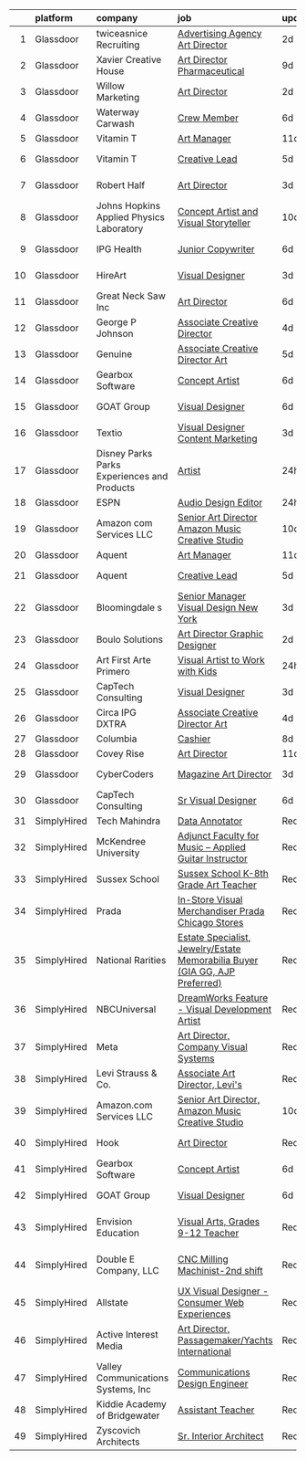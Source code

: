 

|    | platform    | company                                      | job                                                                                                                                                                                                                                                                                                                                                                                                                                                                                                                                                                                                                                                                                                                                                                                                                                                                                                                                                                                                                                                                                                                                                                                                                                                                                                                                                                                                                                                       | update_time   | location             |
|---:|:------------|:---------------------------------------------|:----------------------------------------------------------------------------------------------------------------------------------------------------------------------------------------------------------------------------------------------------------------------------------------------------------------------------------------------------------------------------------------------------------------------------------------------------------------------------------------------------------------------------------------------------------------------------------------------------------------------------------------------------------------------------------------------------------------------------------------------------------------------------------------------------------------------------------------------------------------------------------------------------------------------------------------------------------------------------------------------------------------------------------------------------------------------------------------------------------------------------------------------------------------------------------------------------------------------------------------------------------------------------------------------------------------------------------------------------------------------------------------------------------------------------------------------------------|:--------------|:---------------------|
|  1 | Glassdoor   | twiceasnice Recruiting                       | [Advertising Agency Art Director](https://www.glassdoor.com/partner/jobListing.htm?pos=112&ao=1110586&s=58&guid=00000182101b8728b8675512a3ca089c&src=GD_JOB_AD&t=SR&vt=w&ea=1&cs=1_bbef7b34&cb=1658127617220&jobListingId=1008007855498&cpc=5EFBB0462F9C6B7A&jrtk=3-0-1g881n1rfklt9801-1g881n1s1ii3l800-ebb6e6be894bd9cb--6NYlbfkN0AIiLXtwtv0BDns9BiY4ItblantFozdL6jLmLxNvS8mvn1ldsy0jlMz1Ycqf5wilHIxTiMhKQ6fDmRibP3XQth2ls-56qADUyL4dS7OAZJy6WRqO793onZf-hneq25vDadgjpZx6W5CRlBE0NZTOzRtYDLpZ9CjoiVsVVRAJDFYZw7z0DNsC1iUgI4fr5Bdky9tCf828CMkCse7wVqhUmTmSCv89AzE1aCMrfWL8bTeGBHtarlA8O0rSGsDGgm4owRX5fI_e9PqUfy1OwgodrC2CUPctVdEUoLUvh-ZqRoGJ_Gjo-i-oRwUCG1FPwKAvxXU5A6cPlj9ab4BlOqJvk0M8JGryQYldV4AQ-jyDYN_HQEkRXmGJjOishzNT3sLJmZF5UKkzF_jFVwYwWHYuk1rC_lO9Mh3vaq6Ecl4TGKg4FHwBLiM3NIAme0iBXpznLzwSrqWJdoChMc0rAL1_2ObQR5UyiWodEsccODEz76RPLp_K5rBuaXA-GievCX9bkkVqcy0NoWmc2q0_Jrg5PNq)                                                                                                                                                                                                                                                                                                                                                                                                                                                                                                                                                                | 2d            | Atlanta, GA          |
|  2 | Glassdoor   | Xavier Creative House                        | [Art Director  Pharmaceutical ](https://www.glassdoor.com/partner/jobListing.htm?pos=126&ao=1136043&s=58&guid=00000182101b8728b8675512a3ca089c&src=GD_JOB_AD&t=SR&vt=w&ea=1&cs=1_b7578871&cb=1658127617222&jobListingId=1007993681395&jrtk=3-0-1g881n1rfklt9801-1g881n1s1ii3l800-c789f917311fcf2e-)                                                                                                                                                                                                                                                                                                                                                                                                                                                                                                                                                                                                                                                                                                                                                                                                                                                                                                                                                                                                                                                                                                                                                       | 9d            | Remote               |
|  3 | Glassdoor   | Willow Marketing                             | [Art Director](https://www.glassdoor.com/partner/jobListing.htm?pos=105&ao=1110586&s=58&guid=00000182101b8728b8675512a3ca089c&src=GD_JOB_AD&t=SR&vt=w&ea=1&cs=1_93a9e4e1&cb=1658127617219&jobListingId=1008008789038&cpc=1160948BCBA38B5B&jrtk=3-0-1g881n1rfklt9801-1g881n1s1ii3l800-e1c5bec82fe9e993--6NYlbfkN0DLWr0FuvwmpNY589ecXM0wpB-l41nBtAe9mv-PvJGiqcWIKxRZcsdqV98oFXn7VmhN4ppTQWigBbFTlPMGfmSvnWgHnXfpG5uzsFdn0Y-1s1SzATcKuwwF6fgegHazqgdTHPotK7A0Ot1B7aKWyeySaX-H6avxwXV1wt3Q3BB33mh3tgLsWY8NE_zXjgz5xW9qqY8FKCWiLn6o4BNuRoODCeOEA_GKWn543WVrcoEcOZ7Pg5wCGta_mg19-9z6TbqQQd6MFAtmUmjBR-FB8hvPquwjrOxMiHoXC0YpzPCDHEBmfva_znRLMOxcoHnulyqzpxqZDNo1371slnZ_nkL1WDNGzO1RBSXZRlv-wEn5jewsK3SZYsUtdThz0BCej8O8gVKeYJ8thns3ONOkXjyW2F7i6Z2wa_L0dEgPDJHu2b7_jUiJH28rDQ-d3l8iKRtTMNpFa_gdWFyg5RBKvQpJGKbJt7f66GcnXQ2LO6Q3lk1z50SchsR_HzSMGLH81-U%3D)                                                                                                                                                                                                                                                                                                                                                                                                                                                                                                                                                                                                     | 2d            | Indianapolis, IN     |
|  4 | Glassdoor   | Waterway Carwash                             | [Crew Member](https://www.glassdoor.com/partner/jobListing.htm?pos=103&ao=1110586&s=58&guid=00000182101b8728b8675512a3ca089c&src=GD_JOB_AD&t=SR&vt=w&cs=1_3f33318f&cb=1658127617218&jobListingId=1007997444840&cpc=F793441F64F6F721&jrtk=3-0-1g881n1rfklt9801-1g881n1s1ii3l800-9af3de5928546a8b--6NYlbfkN0D8O-H_wUvDZzcT664clKWU_YBfYT-A9tKBwOCfBRnV_8DTLOHWVafLg9R7OkzFYtRLhW_IBRsEpIGZG4ItaJ5knATdlmAIHEcttB1YPcAP2-gptM4dRNTuvJWOaaU8QTipJf9_f_hYyTtAC8DPdd81XOwm5_I_XN1gFuS52fjtjelvc-wFCVxe7fsg-bdBTJG-LsLeHUU2XWBRPoI9voUIRCts6hPbEg_gbX54Wmjpf2iBTuywFQ1O0mqK2H734WspFVosZiOmWDM83NEM0-YKR_6Qji5Dyjdire9EchtNQ7QTzKkMes11LgHCt9W2cPgHVTXboJhqBm5s9n_nxCo2oCTOmVBH6FtK6iA9mJjmenRO6wANSTiQoP1WW3teM4lZZsFTjsVIxwwsly9mYYb4dLvesC49FCrpJH7XD_6_f41qy1nhiQTEcXBlzxJwDPS2b2vko9MAzZkbebXQ9Ybb)                                                                                                                                                                                                                                                                                                                                                                                                                                                                                                                                                                                                                                                         | 6d            | Denver, CO           |
|  5 | Glassdoor   | Vitamin T                                    | [Art Manager](https://www.glassdoor.com/partner/jobListing.htm?pos=118&ao=1110586&s=58&guid=00000182101b8728b8675512a3ca089c&src=GD_JOB_AD&t=SR&vt=w&cs=1_89d5f978&cb=1658127617221&jobListingId=1007987464760&cpc=2CAED5C921A5F994&jrtk=3-0-1g881n1rfklt9801-1g881n1s1ii3l800-a9f0d2c8ef745064--6NYlbfkN0DMrcEu7yrtATojKJA7cEzGQ3FdRGWLh0CZQInL4ECGI6k5tN82kdM0OKoro5eXmjqOOO5ru_1n2SFl_NFpA1HaAF_Lr88QmC1UzT_lq43njiATbG67pfvPybvEu0659p6qUn53TGg5uSfYWNPfZa1DowLZb1snlPq-RgxWn3BbeyNHOD6tzqAGPeO52x2x3QavzE9Qmw5x2VlorRGKP299wNPBlmAOy26GqDM7-yPIOuMFFIE540v8FYjmbsCUSNQVE6px-hUNL80pa60OJ4_prMkLYilK5S7I5AgkPYiE7rSkgY8Yrblpy82bkDnnyAY6VwMSZk0xVY5rlk7LD_EQ_NQxMndjAAvbD7IhNIQpB3Ocivguae956BqKxiyEJZUcxaxMV62aUSgnzJsg2q3Ok4RqQ-TDppCD0kxROqnYNfeBOQVRlwQnw9Qtmr2sQDflwG3Z9kVR3H5BQFFKu4D0)                                                                                                                                                                                                                                                                                                                                                                                                                                                                                                                                                                                                                                                         | 11d           | Remote               |
|  6 | Glassdoor   | Vitamin T                                    | [Creative Lead](https://www.glassdoor.com/partner/jobListing.htm?pos=117&ao=1110586&s=58&guid=00000182101b8728b8675512a3ca089c&src=GD_JOB_AD&t=SR&vt=w&cs=1_70f7b52e&cb=1658127617221&jobListingId=1008001534280&cpc=FB7E4A1762AE5BEC&jrtk=3-0-1g881n1rfklt9801-1g881n1s1ii3l800-46c4427260f188fb--6NYlbfkN0DMrcEu7yrtATojKJA7cEzGQ3FdRGWLh0CZQInL4ECGI6k5tN82kdM0cJmh4vC7Ggg26dFaSkORg525lk9aGYIFp6C-D7WBtzkcDKJEf_t5lKTj2_aEitmVlY_Pdg-SsNgDHgtdFgRfKdcUZfRLt9mIe1nlX2YC36p_DvBjZMGilVlDRBsysq96bD9njNkbTChJj0JeTjfMnFvaMViqzBUP7D1X2RCZMFQcMXa7OfScVmLrgQj8IOXMpYoFb8QaWdAJr8AOhVi3UQHoHVTi5l3SIQdIxh9jeC64LisxFsJuzRLDqq_yhNPb6hjz1kNLHwb_X1cQxpTxSdG2WxPqoQYWHoMvGzCJJsU_rS6ZKwKY6VTpn0qw8xGH_M41drfwUi5svNVn2bEYBv_P4qqNjCylkZK1Ca86BWqEUWv-7gnybBycjNKSHxmB1JFQPMsCQZHmVbV3p-KFSUrNwYXQM2AJ7Gr5NzkttS4%3D)                                                                                                                                                                                                                                                                                                                                                                                                                                                                                                                                                                                                                                         | 5d            | Los Angeles, CA      |
|  7 | Glassdoor   | Robert Half                                  | [Art Director](https://www.glassdoor.com/partner/jobListing.htm?pos=114&ao=1110586&s=58&guid=00000182101b8728b8675512a3ca089c&src=GD_JOB_AD&t=SR&vt=w&ea=1&cs=1_a556699b&cb=1658127617221&jobListingId=1008006806082&cpc=FB7E4A1762AE5BEC&jrtk=3-0-1g881n1rfklt9801-1g881n1s1ii3l800-189adaf153f90673--6NYlbfkN0CpzDdaQkua3np5pkmj49lKioZwmwxQ-yx5plwbYmV_M_naZz0UvX_-3Rym5RFfVn4BtoAGkewSplp9mAj4eT5jUwDfKOyoZXSfsb1jFh7dJIZ6rWxGJo9J6rSQqSqCXU7q8Vl9Ke0jn7_3ta96pVOIFnKt620_OgbLt1l25OEWsPGEeleBsmRwqizNPeVpgH_XwsxUYWC2hkzYjdIvwkt58nAyt_nJxhRluoQALYJEyMY0BW8aOr7zH8pZ0vH4ScJnz-D_9J1mVC8Gl0tAy4_vfp50h7-1Tih7g-Ble-TIw_pHyeyt5QhAFVvSifd7-MKfgJ0F4jLmGSD98yFECneZZyO0vIRTFaK27BfKi8e4KYeBfJvx13cBnox3ldFm2vNKdoVPZyPkWUPUbPzC42cUn1j_VTO_h5jVhXurQjJycJ-8nlsH2De7KVUvgvw3fEE9jLsX2YMe1CHIZjQr8e2yMitQG1B97Rm-nR09hn3LPCDXZUuGNMZuThnZMGcZXhS271BavBFF6DYtkgt_QXSuUDXb26MhsT7HyqhSIafruj2-vvip82Cy)                                                                                                                                                                                                                                                                                                                                                                                                                                                                                                                                                   | 3d            | Santa Monica, CA     |
|  8 | Glassdoor   | Johns Hopkins Applied Physics Laboratory     | [Concept Artist and Visual Storyteller](https://www.glassdoor.com/partner/jobListing.htm?pos=123&ao=1136043&s=58&guid=00000182101b8728b8675512a3ca089c&src=GD_JOB_AD&t=SR&vt=w&cs=1_242e1cee&cb=1658127617222&jobListingId=1007990323575&jrtk=3-0-1g881n1rfklt9801-1g881n1s1ii3l800-caf3af526954e90d-)                                                                                                                                                                                                                                                                                                                                                                                                                                                                                                                                                                                                                                                                                                                                                                                                                                                                                                                                                                                                                                                                                                                                                    | 10d           | Laurel, MD           |
|  9 | Glassdoor   | IPG Health                                   | [Junior Copywriter](https://www.glassdoor.com/partner/jobListing.htm?pos=128&ao=1136043&s=58&guid=00000182101b8728b8675512a3ca089c&src=GD_JOB_AD&t=SR&vt=w&cs=1_45c0fe97&cb=1658127617222&jobListingId=1007998725255&jrtk=3-0-1g881n1rfklt9801-1g881n1s1ii3l800-d6429d360a8eacde-)                                                                                                                                                                                                                                                                                                                                                                                                                                                                                                                                                                                                                                                                                                                                                                                                                                                                                                                                                                                                                                                                                                                                                                        | 6d            | New York, NY         |
| 10 | Glassdoor   | HireArt                                      | [Visual Designer](https://www.glassdoor.com/partner/jobListing.htm?pos=111&ao=1110586&s=58&guid=00000182101b8728b8675512a3ca089c&src=GD_JOB_AD&t=SR&vt=w&ea=1&cs=1_90a8b761&cb=1658127617220&jobListingId=1008006990168&cpc=3DB599BF2F4828F0&jrtk=3-0-1g881n1rfklt9801-1g881n1s1ii3l800-4d1502a331dffc8f--6NYlbfkN0DSgjPPcnEdvoK3uuxfISLALE6pB1FR7YSHOr_tSg5_QGIhoz_2VqUepdcKLBLI_zQsemZvjWbTmoSBj-pSdfNBMrysKj9-zXK51ILFAV1fdv4nTST1Q3h_SZNvpjUVcdCOn6LhrJ-mS3nHUpGiRdjit6XRFJ0TN-uxFZs0u-D3l06aWHXtnI48Pw6xLWgeK0w9vTq345ZdM7rYWPnL-HrGXEmBb03j15jdiovRcXbhba03dWZDKupyvKLouUY_GKokQUFuskWgyeiJgem5eaPMNY3B98spX8SVpW8v2krJW20Cyx5laqCJO1_mug_hvMl1BXchNJNUHrMbgAVdJIlTJM_bKgQWM-bbwmyNsFDwfprq-KsRAPiYqegv762h2P4GfLtWPWQH9S6cXY1JetbvwwU3o7r4E8yl9ansDpYEXhsaHaHDxfHAtWMkNx0poDhlUDfJCzzYKUJfscacZMSylW2HlPQqrAKyWpO0k0kQLABk-H7KxvT_TnCUUT15ZTkfEWOKDPgI4dNDx-KfHrHGIPHXS3Bcd4pVElcjk8v6DifRMCdThf-c6BtCU5JDd6eixPsd2SBWtg%3D%3D)                                                                                                                                                                                                                                                                                                                                                                                                                                                                                                                    | 3d            | New York, NY         |
| 11 | Glassdoor   | Great Neck Saw  Inc                          | [Art Director](https://www.glassdoor.com/partner/jobListing.htm?pos=101&ao=1110586&s=58&guid=00000182101b8728b8675512a3ca089c&src=GD_JOB_AD&t=SR&vt=w&ea=1&cs=1_b3d97961&cb=1658127617217&jobListingId=1007997632452&cpc=555ADD10F5BC937C&jrtk=3-0-1g881n1rfklt9801-1g881n1s1ii3l800-e3dcb8c1c38115db--6NYlbfkN0Af7IH--f52cTUDwFMUanxXcd3NiV5wYJyzlyk1G5yREcbC5ChRFXAh3X82OGs0h9e3iLdX59yrs3so_XEOcvQdAIvQJVL6XJpSSjJxXFm68djauz60NCeUF80eN_oiqjQ8W_wpBfA4NYZR5NvaQFBRINy5g-85uB6iwNRdbbPfXUv8Q-LoFH8CWfekWXpR84kyV8Xhhm9kknW1Db68QytIyLWa1nuztIOpcrvjCmM8Lu8AcwGv4MdNAf4oACw2mJk8z4pJzNl9zzXTyeuPT7Y_NeWz2QCSKCORs6DSxFdGCRd8iaFfu4Mbr6MxhGdHILsX5VHN0jop2fSJWKd1E8if6CCmp9T18EvOnhHAknwyuqkXF9O-Z6xG_mXJtSuyy1xVql-7Z7M2EOKoxHwbALCMTnyv5PcSic-UPkhUPYsn2BFr8qS3a_X_4T0FEO5-nN2F-i4WYY5hVYXYiUmCq25dZYh1YWYgyRHFTbJ1S_dpGjBdTQM5DBat2geDh4KfKPQ%3D)                                                                                                                                                                                                                                                                                                                                                                                                                                                                                                                                                                                                     | 6d            | Memphis, TN          |
| 12 | Glassdoor   | George P  Johnson                            | [Associate Creative Director](https://www.glassdoor.com/partner/jobListing.htm?pos=120&ao=1136043&s=58&guid=00000182101b8728b8675512a3ca089c&src=GD_JOB_AD&t=SR&vt=w&ea=1&cs=1_97e9c001&cb=1658127617221&jobListingId=1008003280135&jrtk=3-0-1g881n1rfklt9801-1g881n1s1ii3l800-50f04727e4e52bb5-)                                                                                                                                                                                                                                                                                                                                                                                                                                                                                                                                                                                                                                                                                                                                                                                                                                                                                                                                                                                                                                                                                                                                                         | 4d            | Remote               |
| 13 | Glassdoor   | Genuine                                      | [Associate Creative Director   Art](https://www.glassdoor.com/partner/jobListing.htm?pos=127&ao=1136043&s=58&guid=00000182101b8728b8675512a3ca089c&src=GD_JOB_AD&t=SR&vt=w&cs=1_dffe1502&cb=1658127617222&jobListingId=1008000720163&jrtk=3-0-1g881n1rfklt9801-1g881n1s1ii3l800-fc0826742ed4ea0c-)                                                                                                                                                                                                                                                                                                                                                                                                                                                                                                                                                                                                                                                                                                                                                                                                                                                                                                                                                                                                                                                                                                                                                        | 5d            | Boston, MA           |
| 14 | Glassdoor   | Gearbox Software                             | [Concept Artist](https://www.glassdoor.com/partner/jobListing.htm?pos=122&ao=1136043&s=58&guid=00000182101b8728b8675512a3ca089c&src=GD_JOB_AD&t=SR&vt=w&ea=1&cs=1_aabfbe18&cb=1658127617222&jobListingId=1007998860858&jrtk=3-0-1g881n1rfklt9801-1g881n1s1ii3l800-23d94e4d67c5d3c4-)                                                                                                                                                                                                                                                                                                                                                                                                                                                                                                                                                                                                                                                                                                                                                                                                                                                                                                                                                                                                                                                                                                                                                                      | 6d            | Frisco, TX           |
| 15 | Glassdoor   | GOAT Group                                   | [Visual Designer](https://www.glassdoor.com/partner/jobListing.htm?pos=121&ao=1136043&s=58&guid=00000182101b8728b8675512a3ca089c&src=GD_JOB_AD&t=SR&vt=w&ea=1&cs=1_1d8fb71c&cb=1658127617222&jobListingId=1007998032082&jrtk=3-0-1g881n1rfklt9801-1g881n1s1ii3l800-4dfe2c3baada2ac6-)                                                                                                                                                                                                                                                                                                                                                                                                                                                                                                                                                                                                                                                                                                                                                                                                                                                                                                                                                                                                                                                                                                                                                                     | 6d            | Los Angeles, CA      |
| 16 | Glassdoor   | Textio                                       | [Visual Designer  Content Marketing](https://www.glassdoor.com/partner/jobListing.htm?pos=124&ao=1136043&s=58&guid=00000182101b8728b8675512a3ca089c&src=GD_JOB_AD&t=SR&vt=w&cs=1_8823b81e&cb=1658127617222&jobListingId=1008006908488&jrtk=3-0-1g881n1rfklt9801-1g881n1s1ii3l800-0a09af2d31de1664-)                                                                                                                                                                                                                                                                                                                                                                                                                                                                                                                                                                                                                                                                                                                                                                                                                                                                                                                                                                                                                                                                                                                                                       | 3d            | Seattle, WA          |
| 17 | Glassdoor   | Disney Parks Parks  Experiences and Products | [Artist](https://www.glassdoor.com/partner/jobListing.htm?pos=106&ao=1110586&s=58&guid=00000182101b8728b8675512a3ca089c&src=GD_JOB_AD&t=SR&vt=w&cs=1_d1ab27be&cb=1658127617219&jobListingId=1008010943642&cpc=AC285F3A3ECA6BB0&jrtk=3-0-1g881n1rfklt9801-1g881n1s1ii3l800-a916ccb359e641e7--6NYlbfkN0DAFTyt7pbDCC2JPO79CSdi1dIb81yjczP5qsKcZIxgiYm3-7g-689UDqHItQTwke9rWz2OASW6rbc-1W6ve2g_9Kstivru8xRT5-jl1fLywQE8zkpsJlVBa9mV5nCisoPeUGGMxy85EjYShZCC4dNfEzyImfUwCe99_b5M9DIzjnoRv4EyXBC4UvwJ2GlReyqVN2nQbLARXQ8XWoe495I84N1k9wLeGJoXg7EDAWy9EecMkNW_qSmfeaZXoB0_mKkBqLJGJHvWXA34h-9uzPgUs11g-B7-lZrZkNeNHuSJmF-4CIS89h0LRiwnMpo0vxXhZe59KFlmNXBtMvuxtfE6lPnfCB6r4blzWtnrDdFuMrqEZ2G7lQFcst2VmsD3-HpYDF3Y7D9jrcj-aKBSeK1ngbOaU79m766lHkzbDS5N6izpyQMAiWjr)                                                                                                                                                                                                                                                                                                                                                                                                                                                                                                                                                                                                                                                                                              | 24h           | San Francisco, CA    |
| 18 | Glassdoor   | ESPN                                         | [Audio Design Editor](https://www.glassdoor.com/partner/jobListing.htm?pos=104&ao=1110586&s=58&guid=00000182101b8728b8675512a3ca089c&src=GD_JOB_AD&t=SR&vt=w&cs=1_624b3fd1&cb=1658127617218&jobListingId=1008010943677&cpc=C5F9C09AE97B3D2F&jrtk=3-0-1g881n1rfklt9801-1g881n1s1ii3l800-5329154168dbc58c--6NYlbfkN0DAFTyt7pbDCC2JPO79CSdi1dIb81yjczP5qsKcZIxgiYm3-7g-689Ur9xqU8QiYHV7v6p5tt7lM5bYEFNA6-wUVGDM2h4vgXIAvZWwOZ6LCXB4OS5W_yLNv5kDUW-ryaVSEbbOWX3JSuUAc0C7MpiHAvfyORkHIXOEAHWTKjSZ_dvYtm3FseZhhowZpPRYgWupemPPWq7-DZytHgz48klEYQnVrmIbSRRSBsyb2qsuk7J4rWq_DH_P5hOSeoYmxP06NVYRphwe4USlcAzvfrj48qj4UxuPE2_Qt1YcnGppurb9gegIf40V5-Tu_mxKg6tbewt0NhFCHOvKhm8JP49fz6_IAMGn2Dz45_clR4gMjfp6dgeMVfzCyuw8kVX-KUy0_vDdDwlMvQUn7wxWWRP-b-8r2hnNPLCFJbfRp0cr3_E9Q3Z08Nkw7IYclBEpdvaKoi4qCJ9CMXOKw7AvyvNO)                                                                                                                                                                                                                                                                                                                                                                                                                                                                                                                                                                                                                                                 | 24h           | Bristol, CT          |
| 19 | Glassdoor   | Amazon com Services LLC                      | [Senior Art Director  Amazon Music Creative Studio](https://www.glassdoor.com/partner/jobListing.htm?pos=125&ao=1136043&s=58&guid=00000182101b8728b8675512a3ca089c&src=GD_JOB_AD&t=SR&vt=w&cs=1_8385b11b&cb=1658127617222&jobListingId=1007989414468&jrtk=3-0-1g881n1rfklt9801-1g881n1s1ii3l800-0b457aeff3002747-)                                                                                                                                                                                                                                                                                                                                                                                                                                                                                                                                                                                                                                                                                                                                                                                                                                                                                                                                                                                                                                                                                                                                        | 10d           | Remote               |
| 20 | Glassdoor   | Aquent                                       | [Art Manager](https://www.glassdoor.com/partner/jobListing.htm?pos=115&ao=1110586&s=58&guid=00000182101b8728b8675512a3ca089c&src=GD_JOB_AD&t=SR&vt=w&cs=1_cee95595&cb=1658127617221&jobListingId=1007987529352&cpc=F4EED0218A761C36&jrtk=3-0-1g881n1rfklt9801-1g881n1s1ii3l800-26bb777421c440bd--6NYlbfkN0DMrcEu7yrtATojKJA7cEzGQ3FdRGWLh0CZQInL4ECGI9gD0Wolx9R2EDT7B77c2cQ-Y2Gz8oRCPEeWbMJBjBL5473WKZdgKmVNoG8YjhV2Za6LtGoYMD37RVCfdcszD3TCks_FpeMw00RX5kzh2dWAMGhKOmV6t9ZN3_5-rMdugl1GhlPEp6bpQ35l0-jmJ-yU_awHNduxID32AlTh3Uz6oOzi9FjaKQvZhT1oW8Am6DDh9srpuUafmonkI1csmwKkbJfSBE4uTBUF8mnkW1wwLynWMboFMfYXHNvuk1UqSRN5GiFE8zotCdSAH06j572YqE52UgeOUBTfEeHZQtJ75Ass85kGnjfv5M6dZJIkxFfHL29EVxw5JLap216j5TQ2T9lyfaTR4AgQ4bn65Oi36ISeTkM3L5pBCMzYxn85GK0lbx5tALq27vsFlciVN5FYQZWTjGJzEA%3D%3D)                                                                                                                                                                                                                                                                                                                                                                                                                                                                                                                                                                                                                                                             | 11d           | Remote               |
| 21 | Glassdoor   | Aquent                                       | [Creative Lead](https://www.glassdoor.com/partner/jobListing.htm?pos=113&ao=1110586&s=58&guid=00000182101b8728b8675512a3ca089c&src=GD_JOB_AD&t=SR&vt=w&cs=1_fe60910a&cb=1658127617220&jobListingId=1008001116225&cpc=FA84DF7EA1EC2398&jrtk=3-0-1g881n1rfklt9801-1g881n1s1ii3l800-eed7b87171664ee3--6NYlbfkN0DMrcEu7yrtATojKJA7cEzGQ3FdRGWLh0CZQInL4ECGI9gD0Wolx9R2v-Aex0-GK05W53OkiJifQ3qWDfgk5kuK-NgD_RwnvKjvYAJW-_VFo23keZiqB2bgHNM9Kgqa3rz7gm1n1_gKy4EmZeOF-teZlVS7tcqXI1Bwm7y-ymTerVT8yp1xOjtuNed1KW7P5gTs90lFjrV6ABwl6k2INZfRc75-HBBppmQiVvNbuqGJD_8uEerFlqpModKSL26HQLa0nw0GV8t4_VJAHQybKOm3EMjkIQ_0pv7zAMM-LLUJ8YH9cCuuejDnOifuUTkpZ2i_6OHIzD6TxwHtXlq-SDbGRcfpFVqtu_glprUb6UoPGFMUkKM8iZvf1-dhX-239z7z6c0CQGpIL6DgujVYOxeRXUvk51G3xxJ93HhcUAw9TQaP1TpcMUoPWZiFAAEwmoJS845iyXlxUA%3D%3D)                                                                                                                                                                                                                                                                                                                                                                                                                                                                                                                                                                                                                                                           | 5d            | Los Angeles, CA      |
| 22 | Glassdoor   | Bloomingdale s                               | [Senior Manager  Visual Design  New York](https://www.glassdoor.com/partner/jobListing.htm?pos=108&ao=1110586&s=58&guid=00000182101b8728b8675512a3ca089c&src=GD_JOB_AD&t=SR&vt=w&cs=1_c42dee9f&cb=1658127617219&jobListingId=1008004893307&cpc=F41FEAB56D215062&jrtk=3-0-1g881n1rfklt9801-1g881n1s1ii3l800-b565de3b74c8056c--6NYlbfkN0DjHvLHG-fYDKeElzGabtytFldtxc-EIiSdXvIQjqX9HPOHCtZ6u9Fly8dqRXzOAOoTUESNsPJyXIKIBfu8ft-slvAGsnLQ09LMu103sUQu4gkxpyPePS4BawsthlVZsV41Wr2AdpOFa1TfVh9xwF3h9dxd1cqCa6lXDAXrvN1HnNQblFxjUK94hCAGEI_T5ISKPyxQ6JdmxJ0Ixd5Rc7aBBPhEK59JxdJUcAFvLtfqIMvVLrLAvZ4BVJkEb0Q6vLZLHAGdEf6DDfu-BjTiJGfOPUr4gS7hqUFloj0ZirO0lwSqExFnKaOVjTfrMp-KHLPTxmPkMD8Nk6EDAswKWAN3djzGqtN8iafh0RyMkSFSSMrMkudNF-ddlVEw_YDuRjp1W6idFFzuHrpqca1cgDl5m3h65lcLCEGWSOh65NAMUOHRG9gI-086U2gUHMnslwlEM52QBYCLw5QSkfqPQ76qtQhen6rKARYkXC36QqmScHP2KtLzaVtKet-dmT-JVbHolCcM6THK4HUkDc0WCqU_lDyBD0BJGqjErlN5Wu_GhoupTC1YS-fUVKH6HNsdHbmnXX13nurXQbqAOL0gsj6jUuxYmZ6O3XbG6BXM0fPqbc961zajX1JEDDwbiX4qTfIzzrVxdQm7UPyUlAzxCzzjNvu3khCXZXzNW6bDdtqQY88IuB42CxehTsi7yuUaETR1Vse9k86xoI_qdcHizQpsjUFztU9jfQACWsRUNqKEofqVKNiFhppYh4tGRPlAAReM8HZKMcL9Cowip9RaMHVba48mSzeiAwXMRYe6uQySIigZQ2jTlcBMvVDByuKiB9K4eINSR4Hf8IqUJeggikWjEnBHDue7LuIATthUcVLOuId6pEa4HAl9AzbchPotg-8cvDoI6FizZ9cY8DRYrmwpboyIcFsKnae8EYcXf414l7OgwVq2N4frsysBUBc4BCnCJSFJgKAxQSPlLhSkWtmLhx7vap68SfWb8Jm5wcm0mLNGZzO73g3WJB5vFsDaYPZNoaDd8YIa_F_6gI7N5s7XWwdzP3PrUsKxK-VP4FHLMw%3D%3D) | 3d            | Long Island City, NY |
| 23 | Glassdoor   | Boulo Solutions                              | [Art Director Graphic Designer](https://www.glassdoor.com/partner/jobListing.htm?pos=116&ao=1110586&s=58&guid=00000182101b8728b8675512a3ca089c&src=GD_JOB_AD&t=SR&vt=w&ea=1&cs=1_6599a630&cb=1658127617221&jobListingId=1008008246319&cpc=654405A9B1E0A9F5&jrtk=3-0-1g881n1rfklt9801-1g881n1s1ii3l800-3c15fd5ee4a10266--6NYlbfkN0D27ridyL1cQZM6mrVFW_EFdxxojA_U9myCx73wBqri-FCJMhMa0-S9wi5SOjRz7GM0KT8GN3jdNODm7CcaWLyauwYgdHofGCYQB_xjwRNSiYUo7BbvoN6eAV7Go9FwziTfozc1GgJROA5c7ixMigweDanyyigkZ11-RMMcNS9hR8G3JjuTzYR81f08Q2-BRT0dKeMxB-a5V60ZUhTKz6AxZbPiky0tkZwz_RtaatKHrLtu_TGFHgxFU0kN43dH2BT_wOBAsRruJIiBA7Yj1pWSL1OpLNEiHXBvw1E3EUS20Va6upnSpz2L6Hwk9_nTh_FHb93K-O9DpxWGo8-IGSxzjsaxeYT6UoVpnMUFPICzVHsu5zuFzPASf0VCgbwnsXZ6lKwxlagk1LWjLP0h5fABAUI1VDISmRP2GNGHsemHzwMaPae76r3fAeo1p4eP-WwkkSZjJ2y5cEj9B-rldGGDPnHiTlyVRJw_ipnu92sN4coPKW6p6xqAl-IU3yu5_iicodck_4haHg%3D%3D)                                                                                                                                                                                                                                                                                                                                                                                                                                                                                                                                                                      | 2d            | Birmingham, AL       |
| 24 | Glassdoor   | Art First Arte Primero                       | [Visual Artist to Work with Kids](https://www.glassdoor.com/partner/jobListing.htm?pos=102&ao=1110586&s=58&guid=00000182101b8728b8675512a3ca089c&src=GD_JOB_AD&t=SR&vt=w&ea=1&cs=1_4460c7df&cb=1658127617218&jobListingId=1008011041359&cpc=663B5FE45D73772E&jrtk=3-0-1g881n1rfklt9801-1g881n1s1ii3l800-d626e97f81a725a0--6NYlbfkN0ACu_hgM4mYOpGjE6TXudS1eLEYdlotK5aSiNrSIRlNjrOhnyvEHI4wWz64R6bP_hFIQLbg6g6H8ifhc4d9s75EM-IUVNPDmEaJiRoBSiM0DI5C4PLUGZCRYAn2BLFANjrkj4Mc6jwLkCDcQ40beysA-gkTlKFbWH5um62Dh02ZnMA-wYOpRJns6FPfcYAXQV9RasykRow8KAI141P27zj2QUhrkxvEU6pSKW8t-U4ZBMPvqMOZ1ZkgJwZ8r4vHxvIYg7z5ZbQSgiAEr2MJbQJ6JOvAdPl73yojWBI_AInS8dhO4tMAnIbRMgwecamlWcUZIS0qpcq2_6wMI-a7mbn3zrvbRtyzflgZDh0l9OcI9qVqeKNQZucEmRCebNyoiW_V_V-pDqoBFLvJiEKMAbMLbpoAJFfUFloUOcLvmXSHD1AqtvO6l2cILqi4ULnFcisFVv5o332fhaMXcVbpdeFKeDrygg8TelxtOHH15rQrrIiT9Yx6jeUyyGK0b8n1wvo-6GDtfzx76Q%3D%3D)                                                                                                                                                                                                                                                                                                                                                                                                                                                                                                                                                                    | 24h           | Salt Lake City, UT   |
| 25 | Glassdoor   | CapTech Consulting                           | [Visual Designer](https://www.glassdoor.com/partner/jobListing.htm?pos=109&ao=1110586&s=58&guid=00000182101b8728b8675512a3ca089c&src=GD_JOB_AD&t=SR&vt=w&cs=1_e6fcc53b&cb=1658127617220&jobListingId=1008005292839&cpc=8795CF9063CD573D&jrtk=3-0-1g881n1rfklt9801-1g881n1s1ii3l800-09ff349f06af5ac1--6NYlbfkN0C-mR1ZtwhmWgbpAGYrGeuq4xPR2KOBpZfnBAZtYXWyR9WrJtQ8LEQuV4O4yp_28rpFpHM60BRe4uE18Gspx0_cC0R9c3nx_XWElMWJcTTFRkD9U3MPkbWw3ZzGfi7awfP9iflo5H0VxUHOr-f7pG7QrHVtHM3yKBRp_sSQAlurHlMvMvLxVcr-Xm16BQce6Wepa_OdJQIFIA-ZILTzSVbbDnZrj4wkQWV7VGXKYVtDzk-_MLK2QoMikkKPUJXwgOykFh2IJV_o_U2yrbLZE--dVhrEvzMM8yQJhIS5eq6b75uI1rfdj1aZxkpUhXjLZgrv3TtSXTVyKCFi67Z_XreeaK9ulFqn8kBuxUpxKil9wRWMrU5GmTsmoPwVpQwGCQc9Hikyqtbfmuhn6r-16OAwUdIX3NzRtLpaNFzG-ZxKV23DTdQa3AKsXMCJf6mMIqxMnTwvODBnJEvwhpYtKGetEVp17kOHXUA0OZK_o8FQlPFaJFFbQ5eQ92OmGjKkcyu_vj40R7twl2ngAmqo9xiDfMHDV2iWzeJ5wi9IehTk_NWrC7M4V5B2t1taoKJU72xsQjCVfZuevw%3D%3D)                                                                                                                                                                                                                                                                                                                                                                                                                                                                                                                         | 3d            | Charlotte, NC        |
| 26 | Glassdoor   | Circa   IPG DXTRA                            | [Associate Creative Director   Art](https://www.glassdoor.com/partner/jobListing.htm?pos=129&ao=1136043&s=58&guid=00000182101b8728b8675512a3ca089c&src=GD_JOB_AD&t=SR&vt=w&ea=1&cs=1_35d3e8b3&cb=1658127617222&jobListingId=1008003247871&jrtk=3-0-1g881n1rfklt9801-1g881n1s1ii3l800-0928ef897b9c6548-)                                                                                                                                                                                                                                                                                                                                                                                                                                                                                                                                                                                                                                                                                                                                                                                                                                                                                                                                                                                                                                                                                                                                                   | 4d            | Boston, MA           |
| 27 | Glassdoor   | Columbia                                     | [Cashier](https://www.glassdoor.com/partner/jobListing.htm?pos=130&ao=1136043&s=58&guid=00000182101b8728b8675512a3ca089c&src=GD_JOB_AD&t=SR&vt=w&cs=1_d734dc47&cb=1658127617222&jobListingId=1007994183303&jrtk=3-0-1g881n1rfklt9801-1g881n1s1ii3l800-b984c282b46b39ab-)                                                                                                                                                                                                                                                                                                                                                                                                                                                                                                                                                                                                                                                                                                                                                                                                                                                                                                                                                                                                                                                                                                                                                                                  | 8d            | Portland, OR         |
| 28 | Glassdoor   | Covey Rise                                   | [Art Director](https://www.glassdoor.com/partner/jobListing.htm?pos=119&ao=1136043&s=58&guid=00000182101b8728b8675512a3ca089c&src=GD_JOB_AD&t=SR&vt=w&ea=1&cs=1_472312ea&cb=1658127617221&jobListingId=1007987652870&jrtk=3-0-1g881n1rfklt9801-1g881n1s1ii3l800-26ae742998976c60-)                                                                                                                                                                                                                                                                                                                                                                                                                                                                                                                                                                                                                                                                                                                                                                                                                                                                                                                                                                                                                                                                                                                                                                        | 11d           | Remote               |
| 29 | Glassdoor   | CyberCoders                                  | [Magazine Art Director](https://www.glassdoor.com/partner/jobListing.htm?pos=110&ao=1110586&s=58&guid=00000182101b8728b8675512a3ca089c&src=GD_JOB_AD&t=SR&vt=w&ea=1&cs=1_eb883c63&cb=1658127617220&jobListingId=1008006664565&cpc=C4A69CCDBB3B9599&jrtk=3-0-1g881n1rfklt9801-1g881n1s1ii3l800-6283389a845f17cc--6NYlbfkN0CpFJQzrgRR8WqXWK1qKKEqALWJw739KlKqr2H-MSI4eoBlI4EFrmor2FYZMP3muM2kxx5uO2PbG_DcB8OGaoJXfBoRXTTYWB0Cyy1rCVV3YQC7YruLVrdNClVxiPVRb9ZlPmR2B709WNhgbiyA9fYVQQzwrxJb5AWcuyGvPpKzWnPAa-x1bkwb_ugSAcraK2mwWLRDv_fbH1b4sHKTMYa3eslaZCA6j-AX_OoDQ1QeLE3wC4puAr2CF_2lWZPCI4c0cWdBo1xHgYHrvJ7y35hKe1zKkb9ePWlgAT9XbrJBe_L2YJm2fLEFyTjxYNOrcwrlYjNDjizIRzueZpBIUUoTLGkzh6TrmquwfJuTND5xbKW1emFh52Fb1200NGNuhy2uO1I96JcTWy3yLuZ241eRw6vvdg5K8owZsvlFylnW_TEaAqe1YucC0Ccq4LQQtyZkxucnMB6oZbqnBy8ujm7iiF6EBpvkCdOE4y5FYJqSD_r4w5s_V4QuBVCEFGSVVWDA9qKy6Qy8omfl_vpHR9XiOZqOSiywCXwNPjusWze1uqDs256QdfrF3wEkIy1TydM2Pg1r8RllQArdOkstoVxhlwzqUs2wnkUmUctwAXXnt6uIgPw0qQ0oHimhdLJa_kZ0P7WD612snXfvz0Z7upWRqyly1Yp5REZcALySDm4oVHfwXhNoCFDU_1w12Q42bt93LfO5mVRuNGe6rHMAQlNgSp1zYEQT-J6NYod9wswjnuJ5gfRQ4tD7-lrm7LOp-y9t-TRG-oe8m3hQmpsO7CiEdHfkY4yvw0pmBPn7m-qYUuQItMNjpeeUIhtk8rSh7zemJGroTeKjzIg6QaY3Lugpdmn1yXlAz0-b6E8AvpUO69fyVD5g0yTAz4pL70wf2NT_oDJlrAi5jUj0-NiMfMOY83IRp5tZXS8riqDGK5uk6Fi5GXHfeAox9o898Tt4WPYltT-sm5K5YmrxQcewXWrP90-eq6A1QAw%3D)                                                                                            | 3d            | Fayetteville, TN     |
| 30 | Glassdoor   | CapTech Consulting                           | [Sr  Visual Designer](https://www.glassdoor.com/partner/jobListing.htm?pos=107&ao=1110586&s=58&guid=00000182101b8728b8675512a3ca089c&src=GD_JOB_AD&t=SR&vt=w&cs=1_1dce9072&cb=1658127617219&jobListingId=1007998073719&cpc=8795CF9063CD573D&jrtk=3-0-1g881n1rfklt9801-1g881n1s1ii3l800-b864ff7ae82f9d49--6NYlbfkN0C-mR1ZtwhmWgbpAGYrGeuq4xPR2KOBpZfnBAZtYXWyR9WrJtQ8LEQuV4O4yp_28rrCexJf7r_z-ttM7TDws1jbrFnRXOovEchQPlpqLVMMH2fFrp2GiHvhrLD6HrN4mjH9M4jatb0aSXKlt9u8j-UcM_wumxv5VFjcN8vbch39lhZsgevU56iQglDjISMJUyUKLb9kXsLpF_uI9W_j9s_tGx2O3pm1on5Y4Ey62pd2WxW-m1XRLtoa48qfYYQ2q_w6sgCT7Ecch9C_pCwWQVvK9Ch-Hf6tESfPRTyxE2A316aCNIbSQpA-ILBmaPvT7zqpWNaWFfcskjgyP7XaQFAzfCuautSiuJtp-3MReytkyIPOQbAbFyJz1VJXFlKTNCAX1taumBsrPm_5BKdhufdW-sYzsBtDFyLN7MqK-XYJyVpYRX0zw_Rv2lysJv4DSXeFLxnVBFPKc99xx9uc5Swo0BHe2hYHCSdZLsTE2iwl8HgIgQzZmoQpuENAeXvtCTeaFu2dnOh-q8RiuBelQsMfRlUvwpRpRtA%3D)                                                                                                                                                                                                                                                                                                                                                                                                                                                                                                                                                                   | 6d            | Denver, CO           |
| 31 | SimplyHired | Tech Mahindra                                | [Data Annotator](https://www.simplyhired.com/job/hUvio7q-Hx0C42TnwQcvl5pdeY6b4NLSK3kG_GWkMKhEwLTn49udcw?q=visual+art)                                                                                                                                                                                                                                                                                                                                                                                                                                                                                                                                                                                                                                                                                                                                                                                                                                                                                                                                                                                                                                                                                                                                                                                                                                                                                                                                     | Recently      | Remote               |
| 32 | SimplyHired | McKendree University                         | [Adjunct Faculty for Music – Applied Guitar Instructor](https://www.simplyhired.com/job/G7C8qczb_62k8-cgGHWoUDuOd89dlN43fxdpfs-c0rm75aFfN4Sacw?q=visual+art)                                                                                                                                                                                                                                                                                                                                                                                                                                                                                                                                                                                                                                                                                                                                                                                                                                                                                                                                                                                                                                                                                                                                                                                                                                                                                              | Recently      | Lebanon, IL          |
| 33 | SimplyHired | Sussex School                                | [Sussex School K-8th Grade Art Teacher](https://www.simplyhired.com/job/nmUCx4ArNU3K-a5R1tATYo8YWgSjolFzkUENvJNFb4njMbk7wBB7pg?q=visual+art)                                                                                                                                                                                                                                                                                                                                                                                                                                                                                                                                                                                                                                                                                                                                                                                                                                                                                                                                                                                                                                                                                                                                                                                                                                                                                                              | Recently      | Missoula, MT         |
| 34 | SimplyHired | Prada                                        | [In-Store Visual Merchandiser Prada Chicago Stores](https://www.simplyhired.com/job/uj2FvTS64HUQU0kHjqXWLKl-QOCbviVC0vLbJJ2X2x4hcxBOuWOfjQ?q=visual+art)                                                                                                                                                                                                                                                                                                                                                                                                                                                                                                                                                                                                                                                                                                                                                                                                                                                                                                                                                                                                                                                                                                                                                                                                                                                                                                  | Recently      | Chicago, IL          |
| 35 | SimplyHired | National Rarities                            | [Estate Specialist, Jewelry/Estate Memorabilia Buyer (GIA GG, AJP Preferred)](https://www.simplyhired.com/job/Y_OfWuuaXkqyLqmT3DQ15Fq_Ah29h7Bb8A83RTe0ePlm-0Z-Q_2NUQ?q=visual+art)                                                                                                                                                                                                                                                                                                                                                                                                                                                                                                                                                                                                                                                                                                                                                                                                                                                                                                                                                                                                                                                                                                                                                                                                                                                                        | Recently      | St. Louis, MO        |
| 36 | SimplyHired | NBCUniversal                                 | [DreamWorks Feature - Visual Development Artist](https://www.simplyhired.com/job/N0GO-jsaF9XagiaYuPk8ms86O3lU0avgFwAVjv-mzsqVABXHUHZqtw?q=visual+art)                                                                                                                                                                                                                                                                                                                                                                                                                                                                                                                                                                                                                                                                                                                                                                                                                                                                                                                                                                                                                                                                                                                                                                                                                                                                                                     | Recently      | Glendale, CA         |
| 37 | SimplyHired | Meta                                         | [Art Director, Company Visual Systems](https://www.simplyhired.com/job/Nw3w2e4iJ7hHHBdZ2IhOzA9ba2riCyniIp9cBO2aQFCiBJQX_AEfJg?q=visual+art)                                                                                                                                                                                                                                                                                                                                                                                                                                                                                                                                                                                                                                                                                                                                                                                                                                                                                                                                                                                                                                                                                                                                                                                                                                                                                                               | Recently      | Remote               |
| 38 | SimplyHired | Levi Strauss & Co.                           | [Associate Art Director, Levi's](https://www.simplyhired.com/job/mLXC4X5CEg2szod_ol90fS68O55MJj5BFGcR5b5ZVbm4aZV9kkTzag?q=visual+art)                                                                                                                                                                                                                                                                                                                                                                                                                                                                                                                                                                                                                                                                                                                                                                                                                                                                                                                                                                                                                                                                                                                                                                                                                                                                                                                     | Recently      | Remote               |
| 39 | SimplyHired | Amazon.com Services LLC                      | [Senior Art Director, Amazon Music Creative Studio](https://www.simplyhired.com/job/vPJ5IkrEiLcuah-hORAHX8VEYZsdVN6mrqLZprFMfSVBweREqKvXYQ?q=visual+art)                                                                                                                                                                                                                                                                                                                                                                                                                                                                                                                                                                                                                                                                                                                                                                                                                                                                                                                                                                                                                                                                                                                                                                                                                                                                                                  | 10d           | Remote               |
| 40 | SimplyHired | Hook                                         | [Art Director](https://www.simplyhired.com/job/c8it_hC-jVIZGlc-UszvtzAGLqT5Rx-JfaTqqdTxNZVlUw3S2DJvyQ?q=visual+art)                                                                                                                                                                                                                                                                                                                                                                                                                                                                                                                                                                                                                                                                                                                                                                                                                                                                                                                                                                                                                                                                                                                                                                                                                                                                                                                                       | Recently      | Ann Arbor, MI        |
| 41 | SimplyHired | Gearbox Software                             | [Concept Artist](https://www.simplyhired.com/job/zm_GLgZZuFF002QCrAeJCjw_ZqLtY96Khw2P1rCnOnLcRNk6Jgl8aA?q=visual+art)                                                                                                                                                                                                                                                                                                                                                                                                                                                                                                                                                                                                                                                                                                                                                                                                                                                                                                                                                                                                                                                                                                                                                                                                                                                                                                                                     | 6d            | Frisco, TX           |
| 42 | SimplyHired | GOAT Group                                   | [Visual Designer](https://www.simplyhired.com/job/_pMABjasQnC6Kjsddnao3Avqh1mQpX-KZKVbp3CiHlY0QuQRBSVq1g?q=visual+art)                                                                                                                                                                                                                                                                                                                                                                                                                                                                                                                                                                                                                                                                                                                                                                                                                                                                                                                                                                                                                                                                                                                                                                                                                                                                                                                                    | 6d            | Los Angeles, CA      |
| 43 | SimplyHired | Envision Education                           | [Visual Arts, Grades 9-12 Teacher](https://www.simplyhired.com/job/fzX7k8nY9akYsVcaFhhnsD9Ppo0r-PYvYwUyu8Zz_aKHVKDFWEry8Q?q=visual+art)                                                                                                                                                                                                                                                                                                                                                                                                                                                                                                                                                                                                                                                                                                                                                                                                                                                                                                                                                                                                                                                                                                                                                                                                                                                                                                                   | Recently      | San Francisco, CA    |
| 44 | SimplyHired | Double E Company, LLC                        | [CNC Milling Machinist-2nd shift](https://www.simplyhired.com/job/PB_NR4WYBXytW3lLl3cqRIdJZ-FV-swQPOkGCC5Z_moXguhw6nasBA?q=visual+art)                                                                                                                                                                                                                                                                                                                                                                                                                                                                                                                                                                                                                                                                                                                                                                                                                                                                                                                                                                                                                                                                                                                                                                                                                                                                                                                    | Recently      | West Bridgewater, MA |
| 45 | SimplyHired | Allstate                                     | [UX Visual Designer - Consumer Web Experiences](https://www.simplyhired.com/job/Pq5kVUNNlufRT3nB0e028Yb1px7Upw6lji7-nN6R9dwofo4UGqSKlQ?q=visual+art)                                                                                                                                                                                                                                                                                                                                                                                                                                                                                                                                                                                                                                                                                                                                                                                                                                                                                                                                                                                                                                                                                                                                                                                                                                                                                                      | Recently      | Remote               |
| 46 | SimplyHired | Active Interest Media                        | [Art Director, Passagemaker/Yachts International](https://www.simplyhired.com/job/CryW9hfG7oIpY3-jythG7-0OQUbnYD7uA_uifDwZH-upGD9C9f3SLQ?q=visual+art)                                                                                                                                                                                                                                                                                                                                                                                                                                                                                                                                                                                                                                                                                                                                                                                                                                                                                                                                                                                                                                                                                                                                                                                                                                                                                                    | Recently      | Remote               |
| 47 | SimplyHired | Valley Communications Systems, Inc           | [Communications Design Engineer](https://www.simplyhired.com/job/AUo7E07w2klkxUe_MpJEXKAe3q6D53g2ij9loL_ldPaRLYQDHOrlRg?q=visual+art)                                                                                                                                                                                                                                                                                                                                                                                                                                                                                                                                                                                                                                                                                                                                                                                                                                                                                                                                                                                                                                                                                                                                                                                                                                                                                                                     | Recently      | Chicopee, MA         |
| 48 | SimplyHired | Kiddie Academy of Bridgewater                | [Assistant Teacher](https://www.simplyhired.com/job/vARPK6YtgeaH25gtXwIrQ8TFAhHvW19E9Cf9IyC0NUJWL70AbmXJ8g?q=visual+art)                                                                                                                                                                                                                                                                                                                                                                                                                                                                                                                                                                                                                                                                                                                                                                                                                                                                                                                                                                                                                                                                                                                                                                                                                                                                                                                                  | Recently      | Bridgewater, NJ      |
| 49 | SimplyHired | Zyscovich Architects                         | [Sr. Interior Architect](https://www.simplyhired.com/job/T7oet47aCOFHKQsEghPBtusux2cJdi0zmkul-G67QosaeOLXQtvx5Q?q=visual+art)                                                                                                                                                                                                                                                                                                                                                                                                                                                                                                                                                                                                                                                                                                                                                                                                                                                                                                                                                                                                                                                                                                                                                                                                                                                                                                                             | Recently      | Miami, FL            |